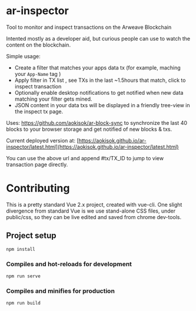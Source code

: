 # ar-inspector

Tool to monitor and inspect transactions on the Arweave Blockchain 

Intented mostly as a developer aid, but curious people can use to watch the content on the blockchain.

Simple usage: 

- Create a filter that matches your apps data tx (for example, maching your `App-Name` tag ) 
- Apply filter in TX list , see TXs in the last ~1.5hours that match, click to inspect transaction
- Optionally enable desktop notifications to get notified when new data matching your filter gets mined. 
- JSON content in your data txs will be displayed in a friendly tree-view in the inspect tx page. 

Uses: https://github.com/aokisok/ar-block-sync to synchronize the last 40 blocks to your browser storage and get 
notified of new blocks & txs. 


Current deployed version at: [https://aokisok.github.io/ar-inspector/latest.html](https://aokisok.github.io/ar-inspector/latest.html)

You can use the above url and append #tx/TX_ID to jump to view transaction page directly. 


# Contributing 

This is a pretty standard Vue 2.x project, created with vue-cli. One slight divergence from standard Vue is we use 
stand-alone CSS files, under public/css, so they can be live edited and saved from chrome dev-tools.


## Project setup
```
npm install
```

### Compiles and hot-reloads for development
```
npm run serve
```

### Compiles and minifies for production
```
npm run build
```

